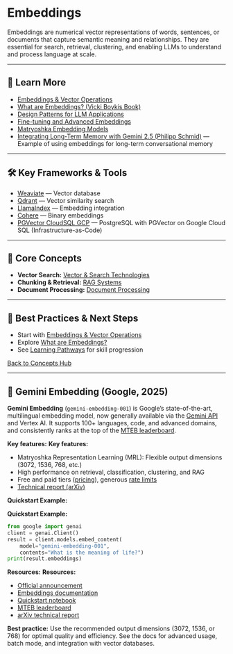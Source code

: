 # Embeddings

Embeddings are numerical vector representations of words, sentences, or documents that capture semantic meaning and relationships. They are essential for search, retrieval, clustering, and enabling LLMs to understand and process language at scale.

---

## 📖 Learn More

- [Embeddings & Vector Operations](../reference/core-technologies.md#embeddings--vector-operations)
- [What are Embeddings? (Vicki Boykis Book)](https://vickiboykis.com/what_are_embeddings/)
- [Design Patterns for LLM Applications](../reference/techniques/dessign_patterns_for_llm_applications/README.md#what-is-embedding)
- [Fine-tuning and Advanced Embeddings](https://finetuning.baulab.info/)
- [Matryoshka Embedding Models](https://huggingface.co/blog/matryoshka)
- [Integrating Long-Term Memory with Gemini 2.5 (Philipp Schmid)](https://www.philschmid.de/gemini-with-memory) — Example of using embeddings for long-term conversational memory

---

## 🛠️ Key Frameworks & Tools

- [Weaviate](https://weaviate.io/) — Vector database
- [Qdrant](https://qdrant.tech/) — Vector similarity search
- [LlamaIndex](https://www.llamaindex.ai/) — Embedding integration
- [Cohere](https://txt.cohere.com/int8-binary-embeddings/) — Binary embeddings
- [PGVector CloudSQL GCP](https://github.com/sciences44/pgvector_cloudsql_gcp) — PostgreSQL with PGVector on Google Cloud SQL (Infrastructure-as-Code)

---

## 🧠 Core Concepts

- **Vector Search:** [Vector & Search Technologies](../reference/core-technologies.md#vector--search-technologies)
- **Chunking & Retrieval:** [RAG Systems](./rag.md)
- **Document Processing:** [Document Processing](../reference/core-technologies.md#document-processing)

---

## 🚀 Best Practices & Next Steps

- Start with [Embeddings & Vector Operations](../reference/core-technologies.md#embeddings--vector-operations)
- Explore [What are Embeddings?](https://vickiboykis.com/what_are_embeddings/)
- See [Learning Pathways](./learning-pathways.md) for skill progression

[Back to Concepts Hub](./README.md)

---

## 🚀 Gemini Embedding (Google, 2025)

**Gemini Embedding** (`gemini-embedding-001`) is Google’s state-of-the-art, multilingual embedding model, now generally available via the [Gemini API](https://ai.google.dev/gemini-api/docs/embeddings) and Vertex AI. It supports 100+ languages, code, and advanced domains, and consistently ranks at the top of the [MTEB leaderboard](https://huggingface.co/spaces/mteb/leaderboard).

**Key features:**
**Key features:**

- Matryoshka Representation Learning (MRL): Flexible output dimensions (3072, 1536, 768, etc.)
- High performance on retrieval, classification, clustering, and RAG
- Free and paid tiers ([pricing](https://ai.google.dev/gemini-api/docs/pricing)), generous [rate limits](https://ai.google.dev/gemini-api/docs/rate-limits)
- [Technical report (arXiv)](https://arxiv.org/abs/2503.07891)

**Quickstart Example:**

**Quickstart Example:**

```python
from google import genai
client = genai.Client()
result = client.models.embed_content(
    model="gemini-embedding-001",
    contents="What is the meaning of life?")
print(result.embeddings)
```

**Resources:**
**Resources:**

- [Official announcement](https://developers.googleblog.com/en/gemini-embedding-available-gemini-api/)
- [Embeddings documentation](https://ai.google.dev/gemini-api/docs/embeddings)
- [Quickstart notebook](https://github.com/google-gemini/cookbook/blob/main/quickstarts/Embeddings.ipynb)
- [MTEB leaderboard](https://huggingface.co/spaces/mteb/leaderboard)
- [arXiv technical report](https://arxiv.org/abs/2503.07891)


**Best practice:** Use the recommended output dimensions (3072, 1536, or 768) for optimal quality and efficiency. See the docs for advanced usage, batch mode, and integration with vector databases.
